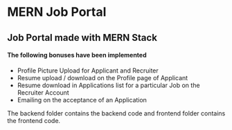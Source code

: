 # MERN Job Portal

## Job Portal made with MERN Stack 

#### The following bonuses have been implemented

- Profile Picture Upload for Applicant and Recruiter
- Resume upload / download on the Profile page of Applicant
- Resume download in Applications list for a particular Job on the Recruiter Account
- Emailing on the acceptance of an Application

The backend folder contains the backend code and frontend folder contains the frontend code.
